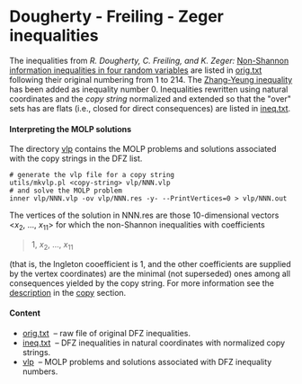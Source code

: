 Dougherty - Freiling - Zeger inequalities
=================

The inequalities from *R. Dougherty, C. 
Freiling, and K.  Zeger:* [Non-Shannon information inequalities in four random variables](http://arxiv.org/pdf/1104.3602v1) are
listed in [orig.txt](orig.txt) following their original numbering from 1 to 214. 
The [Zhang-Yeung inequality](http://www.cs.cornell.edu/courses/cs783/2007fa/papers/ZYnonShannon.pdf)
has been added as inequality number 0. Inequalities rewritten using natural
coordinates and the *copy string* normalized and extended so that the &quot;over&quot;
sets has are flats (i.e., closed for direct consequences) are listed in
[ineq.txt](ineq.txt).

#### Interpreting the MOLP solutions

The directory [vlp](vlp) contains the MOLP problems and solutions associated
with the copy strings in the DFZ list.

    # generate the vlp file for a copy string
    utils/mkvlp.pl <copy-string> vlp/NNN.vlp
    # and solve the MOLP problem
    inner vlp/NNN.vlp -ov vlp/NNN.res -y- --PrintVertices=0 > vlp/NNN.out

The vertices of the solution in NNN.res are those 
10-dimensional vectors &lt;*x*<sub>2</sub>, ..., *x*<sub>11</sub>&gt; for
which the non-Shannon inequalities with coefficients

>  1, *x*<sub>2</sub>, ..., *x*<sub>11</sub>

(that is, the Ingleton cooefficient is 1, and the other coefficients are
supplied by the vertex coordinates) are the minimal (not superseded) ones
among all consequences yielded by the copy string. For more information 
see the [description](../copy/DESCRIPTION.md) in the [copy](../copy) section.

#### Content

* [orig.txt](orig.txt) &nbsp;&ndash; raw file of original DFZ inequalities.
* [ineq.txt](inex.txt) &nbsp;&ndash; DFZ inequalities in natural coordinates with normalized copy strings.
* [vlp](vlp) &nbsp;&ndash; MOLP problems and solutions associated with DFZ inequality numbers.




